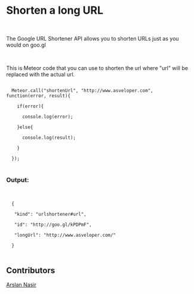 <h1>Shorten a long URL</h1><br>
<p>The Google URL Shortener API allows you to shorten URLs just as you would on goo.gl</p><br>

<p>This is Meteor code that you can use to shorten the url where "url" will be replaced with the actual url.</p>
<code>
  Meteor.call("shortenUrl", "http://www.asveloper.com", function(error, result){<br>
    if(error){<br>
      console.log(error);<br>
    }else{<br>
      console.log(result);<br>
    }<br>
  });
</code>
<br>
<h3>Output:</h3>
<br>
<code>
  {<br>
   "kind": "urlshortener#url",<br>
   "id": "http://goo.gl/kPDPmF",<br>
   "longUrl": "http://www.asveloper.com/"<br>
  }
</code>

<br>

<h2>Contributors</h2>
<a href="https://github.com/asveloper">Arslan Nasir</a>
